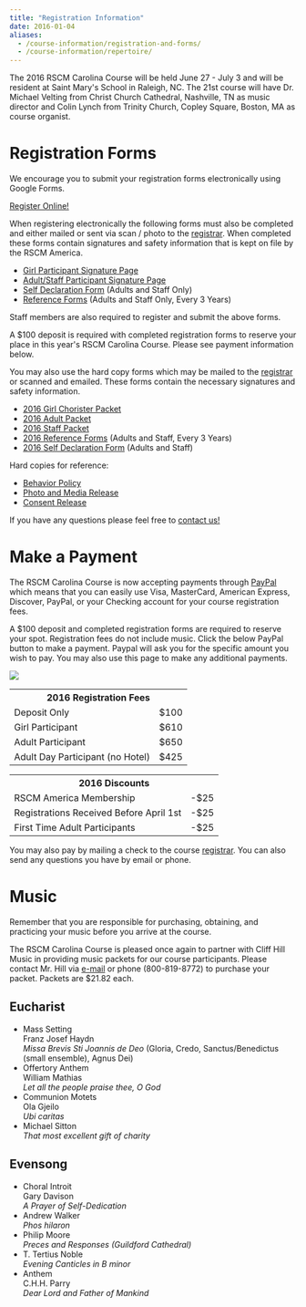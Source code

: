 ```yaml
---
title: "Registration Information"
date: 2016-01-04
aliases:
  - /course-information/registration-and-forms/
  - /course-information/repertoire/
---
```


The 2016 RSCM Carolina Course will be held June 27 - July 3 and will be
resident at Saint Mary's School in Raleigh, NC.  The 21st course will
have Dr. Michael Velting from Christ Church Cathedral, Nashville, TN as
music director and Colin Lynch from Trinity Church, Copley Square, Boston,
MA as course organist.

# Registration Forms

We encourage you to submit your registration forms electronically using
Google Forms.

<p class="text-center">
<a class="btn btn-primary btn-lg" href="http://goo.gl/forms/xaKrYLNNIg">Register Online!</a>
</p>

When registering electronically the following forms must also be completed
and either mailed or sent via scan / photo to the [registrar][7].  When
completed these forms contain signatures and safety information that is
kept on file by the RSCM America.

* [Girl Participant Signature Page][13]
* [Adult/Staff Participant Signature Page][12]
* [Self Declaration Form][5] (Adults and Staff Only)
* [Reference Forms][4] (Adults and Staff Only, Every 3 Years)

Staff members are also required to register and submit the above forms.

A $100 deposit is required with completed registration forms to reserve
your place in this year's RSCM Carolina Course.  Please see payment information
below.

You may also use the hard copy forms which may be mailed to the [registrar][7]
or scanned and emailed.  These forms contain the necessary signatures and
safety information.

* [2016 Girl Chorister Packet][1]
* [2016 Adult Packet][2]
* [2016 Staff Packet][3]
* [2016 Reference Forms][4] (Adults and Staff, Every 3 Years)
* [2016 Self Declaration Form][5] (Adults and Staff)

Hard copies for reference:

* [Behavior Policy][9]
* [Photo and Media Release][11]
* [Consent Release][10]

If you have any questions please feel free to [contact us!][7]

# Make a Payment

The RSCM Carolina Course is now accepting payments through [PayPal][20]
which means that you can easily use Visa, MasterCard, American Express,
Discover, PayPal, or your Checking account for your course registration fees.

A $100 deposit and completed registration forms are required to reserve
your spot.  Registration fees do not include music.  Click the below
PayPal button to make a payment.  Paypal will ask you for the specific
amount you wish to pay.  You may also use this page to make any additional
payments.

<p class="text-center">
<a href="https://www.paypal.com/cgi-bin/webscr?cmd=_s-xclick&hosted_button_id=4BLB7ZJ45CR8E"><img src="https://www.paypalobjects.com/en_US/i/btn/btn_paynow_LG.gif" /></a>
</p>

<table class="table">
<tr><th colspan="2">2016 Registration Fees</th></tr>
<tr><td>Deposit Only</td><td>$100</td></tr>
<tr><td>Girl Participant</td><td>$610</td></tr>
<tr><td>Adult Participant</td><td>$650</td></tr>
<tr><td>Adult Day Participant (no Hotel)</td><td>$425</td></tr>
</table>

<table class="table">
<tr><th colspan="2">2016 Discounts</th></tr>
<tr><td>RSCM America Membership</td><td>-$25</td></tr>
<tr><td>Registrations Received Before April 1st</td><td>-$25</td></tr>
<tr><td>First Time Adult Participants</td><td>-$25</td></tr>
</table>

You may also pay by mailing a check to the course [registrar][7].  You
can also send any questions you have by email or phone.

# Music

Remember that you are responsible for purchasing, obtaining, and practicing
your music before you arrive at the course.

The RSCM Carolina Course is pleased once again to partner with Cliff Hill Music
in providing music packets for our course participants.  Please contact Mr.
Hill via [e-mail][21] or phone (800-819-8772) to purchase your packet. Packets
are $21.82 each.

## Eucharist

* Mass Setting  
  Franz Josef Haydn  
  *Missa Brevis Sti Joannis de Deo* (Gloria, Credo, Sanctus/Benedictus (small ensemble), Agnus Dei)
* Offertory Anthem  
  William Mathias  
  *Let all the people praise thee, O God*
* Communion Motets  
  Ola Gjeilo  
  *Ubi caritas*  
* Michael Sitton  
  *That most excellent gift of charity*

## Evensong

* Choral Introit  
  Gary Davison  
  *A Prayer of Self-Dedication*
* Andrew Walker  
  *Phos hilaron*
* Philip Moore  
  *Preces and Responses (Guildford Cathedral)*
* T. Tertius Noble  
  *Evening Canticles in B minor*
* Anthem  
  C.H.H. Parry  
  *Dear Lord and Father of Mankind*

[1]: /pdf/2016/Chorister_Packet_2016.pdf
[2]: /pdf/2016/Adult_Packet_2016.pdf
[3]: /pdf/2016/Staff_Packet_2016.pdf
[4]: /pdf/2016/Reference_Form.pdf
[5]: /pdf/2016/Self_Declaration_Form.pdf
[7]: /contact
[9]: /pdf/2016/2016BehaviorPolicy.pdf
[10]: /pdf/2016/2016ConsentRelease.pdf
[11]: /pdf/2016/2016PhotoMediaRelease.pdf
[12]: /pdf/2016/Signature_Page_Adults.pdf
[13]: /pdf/2016/Signature_Page_Girls.pdf
[20]: https://www.paypal.com/home
[21]: cliff@cliffhillmusic.com
